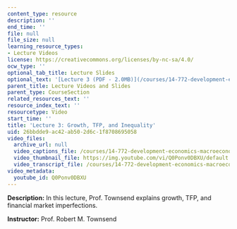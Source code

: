```yaml
---
content_type: resource
description: ''
end_time: ''
file: null
file_size: null
learning_resource_types:
- Lecture Videos
license: https://creativecommons.org/licenses/by-nc-sa/4.0/
ocw_type: ''
optional_tab_title: Lecture Slides
optional_text: '[Lecture 3 (PDF - 2.0MB)](/courses/14-772-development-economics-macroeconomics-spring-2013/resources/mit14_772s13_lecture3)'
parent_title: Lecture Videos and Slides
parent_type: CourseSection
related_resources_text: ''
resource_index_text: ''
resourcetype: Video
start_time: ''
title: 'Lecture 3: Growth, TFP, and Inequality'
uid: 26bbdde9-ac42-ab50-2d6c-1f8708695058
video_files:
  archive_url: null
  video_captions_file: /courses/14-772-development-economics-macroeconomics-spring-2013/f25323c00a1f5c53a2fb84008c727ee3_Q0Ponv0DBXU.vtt
  video_thumbnail_file: https://img.youtube.com/vi/Q0Ponv0DBXU/default.jpg
  video_transcript_file: /courses/14-772-development-economics-macroeconomics-spring-2013/6426b968ee544a92d1bdefc1510c100d_Q0Ponv0DBXU.pdf
video_metadata:
  youtube_id: Q0Ponv0DBXU
---
```


**Description:** In this lecture, Prof. Townsend explains growth, TFP, and financial market imperfections.

**Instructor:** Prof. Robert M. Townsend


